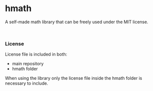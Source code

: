 # hmath
A self-made math library that can be freely used under the MIT license.

&nbsp;

### License
License file is included in both:
- main repository
- hmath folder

When using the library only the license file inside the hmath folder is necessary to include. 
